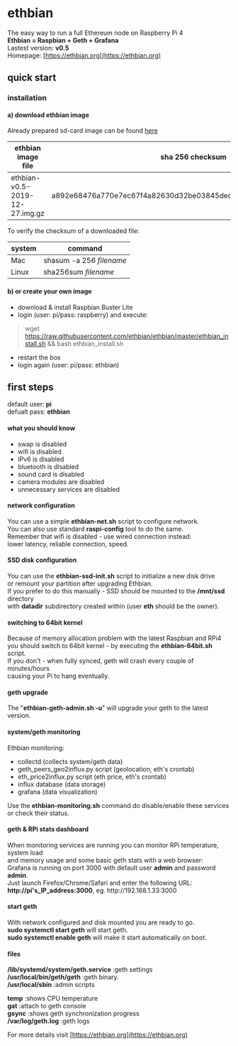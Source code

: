 # ethbian

The easy way to run a full Ethereum node on Raspberry Pi 4  
**Ethbian = Raspbian + Geth + Grafana**  
Lastest version: **v0.5**  
Homepage: [https://ethbian.org](https://ethbian.org)

## quick start

### installation

#### a) download ethbian image

Already prepared sd-card image can be found [here](https://ethbian.org/downloads/ethbian-v0.5-2019-12-27.img.gz)

| ethbian image file             | sha 256 checksum                                                 |
| ------------------------------ | ---------------------------------------------------------------- |
| ethbian-v0.5-2019-12-27.img.gz | a892e68476a770e7ec67f4a82630d32be03845ded6d1b88e61e559509c248e38 |

To verify the checksum of a downloaded file:

| system | command                  |
| ------ | ------------------------ |
| Mac    | shasum -a 256 _filename_ |
| Linux  | sha256sum _filename_     |

#### b) or create your own image

- download & install Raspbian Buster Lite
- login (user: pi/pass: raspberry) and execute:

> wget https://raw.githubusercontent.com/ethbian/ethbian/master/ethbian_install.sh && bash ethbian_install.sh

- restart the box
- login again (user: pi/pass: ethbian)

## first steps

default user: **pi**  
defualt pass: **ethbian**

#### what you should know

- swap is disabled
- wifi is disabled
- IPv6 is disabled
- bluetooth is disabled
- sound card is disabled
- camera modules are disabled
- unnecessary services are disabled

#### network configuration

You can use a simple **ethbian-net.sh** script to configure network.  
You can also use standard **raspi-config** tool to do the same.  
Remember that wifi is disabled - use wired connection instead:  
lower latency, reliable connection, speed.

#### SSD disk configuration

You can use the **ethbian-ssd-init.sh** script to initialize a new disk drive  
or remount your partition after upgrading Ethbian.  
If you prefer to do this manually - SSD should be mounted to the **/mnt/ssd** directory  
with **datadir** subdirectory created within (user **eth** should be the owner).

#### switching to 64bit kernel

Because of memory allocation problem with the latest Raspbian and RPi4  
you should switch to 64bit kernel - by executing the **ethbian-64bit.sh** script.  
If you don't - when fully synced, geth will crash every couple of minutes/hours  
causing your Pi to hang eventually.

#### geth upgrade

The "**ethbian-geth-admin.sh -u**" will upgrade your geth to the latest version.

#### system/geth monitoring

Ethbian monitoring:

- collectd (collects system/geth data)
- geth_peers_geo2influx.py script (geolocation, eth's crontab)
- eth_price2influx.py script (eth price, eth's crontab)
- influx database (data storage)
- grafana (data visualization)

Use the **ethbian-monitoring.sh** command do disable/enable these services  
or check their status.

#### geth & RPi stats dashboard

When monitoring services are running you can monitor RPi temperature, system load  
and memory usage and some basic geth stats with a web browser:  
Grafana is running on port 3000 with default user **admin** and password **admin**.  
Just launch Firefox/Chrome/Safari and enter the following URL:  
**http<nolink>://pi's_IP_address:3000**, eg. http<nolink>://192.168.1.33:3000

#### start geth

With network configured and disk mounted you are ready to go.  
**sudo systemctl start geth** will start geth.  
**sudo systemctl enable geth** will make it start automatically on boot.

#### files

**/lib/systemd/system/geth.service** :geth settings  
**/usr/local/bin/geth/geth** :geth binary.  
**/usr/local/sbin** :admin scripts

**temp** :shows CPU temperature  
**gat** :attach to geth console  
**gsync** :shows geth synchronization progress  
**/var/log/geth.log** :geth logs

For more details visit [https://ethbian.org](https://ethbian.org)
